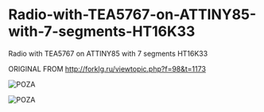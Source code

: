 # Radio-with-TEA5767-on-ATTINY85-with-7-segments-HT16K33
Radio with TEA5767 on ATTINY85 with 7 segments HT16K33

ORIGINAL FROM http://forklg.ru/viewtopic.php?f=98&t=1173

![POZA](https://github.com/vlad-gheorghe/Radio-with-TEA5767-on-ATTINY85-with-7-segments-HT16K33/blob/master/IMG_20190927_155247.jpg)

![POZA](https://github.com/vlad-gheorghe/Radio-with-TEA5767-on-ATTINY85-with-7-segments-HT16K33/blob/master/IMG_20190927_170210.jpg)
